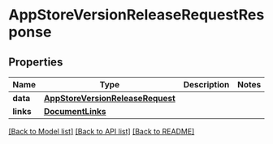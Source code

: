 # AppStoreVersionReleaseRequestResponse

## Properties
Name | Type | Description | Notes
------------ | ------------- | ------------- | -------------
**data** | [**AppStoreVersionReleaseRequest**](AppStoreVersionReleaseRequest.md) |  | 
**links** | [**DocumentLinks**](DocumentLinks.md) |  | 

[[Back to Model list]](../README.md#documentation-for-models) [[Back to API list]](../README.md#documentation-for-api-endpoints) [[Back to README]](../README.md)


